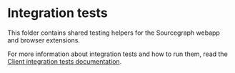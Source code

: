 # Integration tests

This folder contains shared testing helpers for the Sourcegraph webapp and browser extensions.

For more information about integration tests and how to run them, read the [Client integration tests documentation](https://sourcegraph.com/docs/dev/how-to/testing#client-integration-tests).
